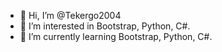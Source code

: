 - 👋 Hi, I’m @Tekergo2004
- 👀 I’m interested in Bootstrap, Python, C#.
- 🌱 I’m currently learning Bootstrap, Python, C#.

<!---
Tekergo2004/Tekergo2004 is a ✨ special ✨ repository because its `README.md` (this file) appears on your GitHub profile.
You can click the Preview link to take a look at your changes.
--->
